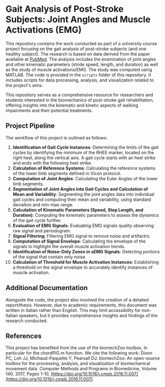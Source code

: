 # Gait Analysis of Post-Stroke Subjects: Joint Angles and Muscle Activations (EMG)

This repository contains the work conducted as part of a university course project focusing on the gait analysis of post-stroke subjects (and one healthy subject).
The research is based on data derived from the paper available at [PubMed](https://pubmed.ncbi.nlm.nih.gov/38040770/).
The analysis includes the examination of joint angles and other kinematic parameters (stride speed, length, and duration) as well as the study of muscle activations/EMG.
The study was computed using MATLAB. The code is provided in the `scripts` folder of this repository. It includes scripts for data processing, analysis, and visualization related to the project's aims.

This repository serves as a comprehensive resource for researchers and students interested in the biomechanics of post-stroke gait rehabilitation, offering insights into the kinematic and kinetic aspects of walking impairments and their potential treatments.


## Project Pipeline

The workflow of this project is outlined as follows:

1. **Identification of Gait Cycle Instances**: Determining the limits of the gait cycles by identifying the minimum of the RHEE marker, located on the right heel, along the vertical axis. A gait cycle starts with an heel strike and ends with the following heel strike.
2. **Calculation of Reference Systems**: Calculating the reference systems of the lower limb segments defined in Vicon protocol.
3. **Computation of Joint Angles**: Calculating the Euler Angles of the lower limb segments.
4. **Segmentation of Joint Angles into Gait Cycles and Calculation of Mean and Variability**: Segmenting the joint angles data into individual gait cycles and computing their mean and variability, using standard deviation and min-max range.
5. **Calculation of Kinematic Parameters (Speed, Step Length, and Duration)**: Computing the kinematic parameters to assess the dynamics of the gait cycle further.
6. **Evaluation of EMG Signals**: Evaluating EMG signals quality observing raw signal and periodogram.
7. **Signal Filtering**: Filtering EMG signal to remove noise and artifactrs.
8. **Computation of Signal Envelope**: Calculating the envelope of the signals to highlight the overall muscle activation trends.
9. **Identification of Noise-Only Zones in sEMG Signals**: Detecting portions of the signal that contain only noise.
10. **Calculation of Threshold for Muscle Activation Instances**: Establishing a threshold on the signal envelope to accurately identify instances of muscle activation.

## Additional Documentation

Alongside the code, the project also involved the creation of a detailed report/thesis. However, due to academic requirements, this document was written in Italian rather than English. This may limit accessibility for non-Italian speakers, but it provides comprehensive insights and findings of the research conducted.

## References

This project has benefited from the use of the biomechZoo toolbox, in particular for the chordPiG.m function. We cite the following work:
Dixon PC, Loh JJ, Michaud-Paquette Y, Pearsall DJ. biomechZoo: An open-source toolbox for the processing, analysis, and visualization of biomechanical movement data. Computer Methods and Programs in Biomedicine, Volume 140, 2017, Pages 1-10, [https://doi.org/10.1016/j.cmpb.2016.11.007](https://doi.org/10.1016/j.cmpb.2016.11.007).

